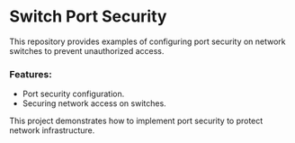 # Switch Port Security

This repository provides examples of configuring port security on network switches to prevent unauthorized access.

### Features:
- Port security configuration.
- Securing network access on switches.

This project demonstrates how to implement port security to protect network infrastructure.

